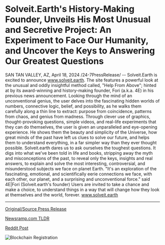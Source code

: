 # Solveit.Earth's History-Making Founder, Unveils His Most Unusual and Secretive Project: An Experiment to Face Our Humanity, and Uncover the Keys to Answering Our Greatest Questions

SAN TAN VALLEY, AZ, April 18, 2024 /24-7PressRelease/ -- Solveit.Earth is excited to announce www.solveit.earth. The site features a powerful look at the unusual and oddly insightful method called, "Help From Above"; hinted at by its award-winning and history-making founder, Fori (a.k.a. 4E) in his previous news announcement. Looking through the mind of an unconventional genius, the user delves into the fascinating hidden worlds of numbers, connective logic, belief, and possibility, as he walks them carefully along a thin line to extract: purpose from coincidence, patterns from chaos, and genius from madness.   Through clever use of graphics, thought-provoking questions, simple videos, and real-life experiments that they can do themselves, the user is given an unparalleled and eye-opening experience. He shows them the beauty and simplicity of the Universe, how great minds of the past have left us clues to solve our future, and helps them to understand everything, in a far simpler way than they ever thought possible.  Solveit.earth dares us to ask ourselves the toughest questions. It digs into what we've been told in life and books, stripping away the myth and misconceptions of the past, to reveal only the keys, insights and real answers, to explain and solve the most interesting, controversial, and misunderstood subjects we face on planet Earth.  "It's an exploration of the fascinating, emotional, and scientifically eerie connections we face, with each other, our planet, and a surprising and unconventional force." said 4E|Fori (Solveit.earth's founder)  Users are invited to take a chance and make a choice, to understand things in a way that will change how they look at themselves and the world, forever. www.solveit.earth 

---

[Original/Source Press Release](https://www.24-7pressrelease.com/press-release/510171/solveitearths-history-making-founder-unveils-his-most-unusual-and-secretive-project-an-experiment-to-face-our-humanity-and-uncover-the-keys-to-answering-our-greatest-questions)
                    

[Newsramp.com TLDR](None) 



[Reddit Post](https://www.reddit.com/r/Lifestyle_Culture/comments/1c6x8mk/solveitearth_launches_groundbreaking_website_help/) 



![Blockchain Registration](https://cdn.newsramp.app/24-7PressRelease/qrcode/244/18/mailau3D.webp)